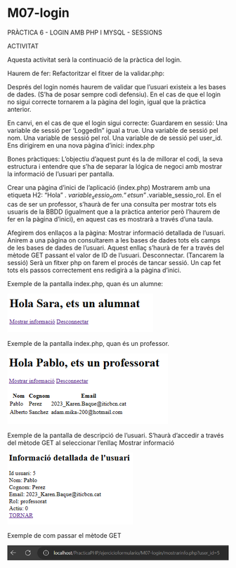 # M07-login
PRÀCTICA 6 -  LOGIN AMB PHP I MYSQL - SESSIONS

ACTIVITAT

Aquesta activitat serà la continuació de la pràctica del login. 

Haurem de fer:
Refactoritzar el fitxer de la validar.php:

Després del login només haurem de validar que l’usuari existeix a les bases de dades. (S’ha de posar sempre codi defensiu).
En el cas de que el login no sigui correcte tornarem a la pàgina del login, igual que la pràctica anterior.

En canvi, en el cas de que el login sigui correcte:
Guardarem en sessió:
Una variable de sessió per ‘LoggedIn” igual a true. 
Una variable de sessió pel nom.
Una variable de sessió pel rol.
Una variable de de sessió pel user_id.
Ens dirigirem en una nova pàgina d’inici: index.php

Bones pràctiques: L’objectiu d’aquest punt és la de millorar el codi, la seva estructura i entendre que s’ha de separar la lógica de negoci amb mostrar la informació de l’usuari per pantalla.

Crear una pàgina d’inici de l’aplicació (index.php)
Mostrarem amb una etiqueta H2: “Hola” . $variable_sessio_nom. “ ets un ”.$variable_sessio_rol.
En el cas de ser un professor, s’haurà de fer una consulta per mostrar tots els usuaris de la BBDD (igualment que a la pràctica anterior però l’haurem de fer en la pàgina d’inici), en aquest cas es mostrarà a través d’una taula.

Afegirem dos enllaços a la pàgina:
Mostrar informació detallada de l’usuari.
Anirem a una pàgina on consultarem a les bases de dades tots els camps de les bases de dades de l’usuari.
Aquest enllaç s’haurà de fer a través del mètode GET passant el valor de ID de l’usuari.
Desconnectar. (Tancarem la sessió)
Serà un fitxer php on farem el procés de tancar sessió. 
Un cap fet tots els passos correctement ens redigirà a la pàgina d’inici.

Exemple de la pantalla index.php, quan és un alumne:

![Imagen indexalum](https://github.com/Karenl9/M07-login/blob/main/11.png)

Exemple de la pantalla index.php, quan és un professor.

![Imagen indexprof](https://github.com/Karenl9/M07-login/blob/main/12.png)

Exemple de la pantalla de descripció de l’usuari. S’haurà d’accedir a través del mètode GET al seleccionar l’enllaç Mostrar informació

![Imagen descripcion](https://github.com/Karenl9/M07-login/blob/main/14.png)

Exemple de com passar el mètode GET

![Imagen urlget](https://github.com/Karenl9/M07-login/blob/main/13.png)
